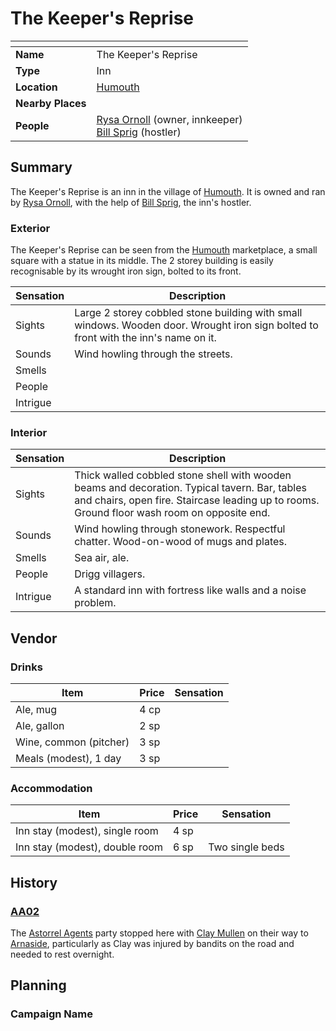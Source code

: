 # The Keeper's Reprise

| []() | |
| --- | --- |
| **Name** | The Keeper's Reprise |
| **Type** | Inn |
| **Location** | [Humouth](../../villages/humouth.md) |
| **Nearby Places** | |
| **People** | [Rysa Ornoll](../../../people/rysa-ornoll.md) (owner, innkeeper)<br />[Bill Sprig](../../../people/bill-sprig.md) (hostler) |

## Summary

The Keeper's Reprise is an inn in the village of [Humouth](../../villages/humouth.md). It is owned and ran by [Rysa Ornoll](../../../people/rysa-ornoll.md), with the help of [Bill Sprig](../../../people/bill-sprig.md), the inn's hostler.

### Exterior

The Keeper's Reprise can be seen from the [Humouth](../../villages/humouth.md) marketplace, a small square with a statue in its middle. The 2 storey building is easily recognisable by its wrought iron sign, bolted to its front.

| Sensation | Description |
| ---- | --- |
| Sights | Large 2 storey cobbled stone building with small windows. Wooden door. Wrought iron sign bolted to front with the inn's name on it. |
| Sounds | Wind howling through the streets. |
| Smells | |
| People | |
| Intrigue | |

### Interior

| Sensation | Description |
| ---- | --- |
| Sights | Thick walled cobbled stone shell with wooden beams and decoration. Typical tavern. Bar, tables and chairs, open fire. Staircase leading up to rooms. Ground floor wash room on opposite end. |
| Sounds | Wind howling through stonework. Respectful chatter. Wood-on-wood of mugs and plates. |
| Smells | Sea air, ale. |
| People | Drigg villagers. |
| Intrigue | A standard inn with fortress like walls and a noise problem. |

## Vendor

### Drinks

| Item | Price | Sensation |
| --- | --- | --- |
| Ale, mug | 4 cp |
| Ale, gallon | 2 sp |
| Wine, common (pitcher) | 3 sp |
| Meals (modest), 1 day | 3 sp |

### Accommodation

| Item | Price | Sensation |
| --- | --- | --- |
| Inn stay (modest), single room | 4 sp |
| Inn stay (modest), double room | 6 sp | Two single beds |

## History

### [AA02](../../../../campaigns/astorrel-agents/sessions/AA02.md)

The [Astorrel Agents](../../../../campaigns/astorrel-agents/astorrel-agents.md) party stopped here with [Clay Mullen](../../../people/clay-mullen.md) on their way to [Arnaside](../../villages/arnaside.md), particularly as Clay was injured by bandits on the road and needed to rest overnight.

## Planning

### Campaign Name
